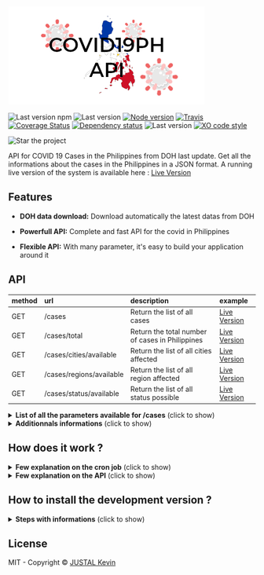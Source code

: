 ![Alt text](imgs/covid19PH-api.jpg?raw=true "PORTFOLIO-PORTFOLIO")

![Last version npm](https://img.shields.io/npm/v/@justalk/covid19ph-api.svg?style=flat-square)
![Last version](https://img.shields.io/github/v/tag/justalk/covid19ph-api.svg?style=flat-square)
[![Node version](https://img.shields.io/node/v/@justalk/covid19ph-api.svg?style=flat-square)](https://www.npmjs.com/package/@justalk/covid19ph-api)
[![Travis](https://img.shields.io/travis/com/justalk/covid19ph-api.svg?style=flat-square)](https://travis-ci.com/github/JustalK/covid19ph-api)
[![Coverage Status](https://coveralls.io/repos/github/JustalK/COVID19PH-API/badge.svg?branch=master&style=flat-square)](https://coveralls.io/github/JustalK/covid19ph-api?branch=master)
[![Dependency status](http://img.shields.io/david/justalk/covid19ph-api.svg?style=flat-square)](https://david-dm.org/justalk/covid19ph-api.svg)
![Last version](https://img.shields.io/github/license/justalk/covid19ph-api.svg?style=flat-square)
[![XO code style](https://img.shields.io/badge/code_style-XO-5ed9c7.svg?style=flat-square)](https://github.com/xojs/xo)

![Star the project](https://img.shields.io/github/stars/justalk/covid19ph-api?style=social)

API for COVID 19 Cases in the Philippines from DOH last update. Get all the informations about the cases in the Philippines in a JSON format. A running live version of the system is available here : [Live Version](http://13.250.29.32:5000/cases)

## Features

- **DOH data download:** Download automatically the latest datas from DOH

- **Powerfull API:** Complete and fast API for the covid in Philippines

- **Flexible API:** With many parameter, it's easy to build your application around it

## API

| method | url | description | example |
| :--- | :---- | :---------- | :------ |
| GET | /cases | Return the list of all cases | [Live Version](http://13.250.29.32:5000/cases) |
| GET | /cases/total | Return the total number of cases in Philippines | [Live Version](http://13.250.29.32:5000/cases/total) |
| GET | /cases/cities/available | Return the list of all cities affected | [Live Version](http://13.250.29.32:5000/cases/cities/available) |
| GET | /cases/regions/available | Return the list of all region affected | [Live Version](http://13.250.29.32:5000/cases/regions/available) |
| GET | /cases/status/available | Return the list of all status possible | [Live Version](http://13.250.29.32:5000/cases/status/available) |

<details>
  <summary><b>List of all the parameters available for /cases</b> (click to show)</summary>

The parameter are query parameter. They can be chain as the example under :

```
http://13.250.29.32:5000/cases?limit=1&age_lower=20&status=RECOVERED
```

| params | type | description | example |
| :--- | :---- | :---------- | :------ |
| limit | number | the limit of the result | [Live Version](http://13.250.29.32:5000/cases?limit=1) |
| skip | number | skip a number of result | [Live Version](http://13.250.29.32:5000/cases?skip=100) |
| sort_key | number | the key use for sorting the result (can only work if sort_order is also defined) | [Live Version](http://13.250.29.32:5000/cases?sort_key=age&sort_order=1) |
| sort_order | number | the order of the result : 1 for ascending or -1 for descending (can only work if sort_key is also defined) | [Live Version](http://13.250.29.32:5000/cases?sort_key=age&sort_order=1) |
| age | number | the exact age of the cases | [Live Version](http://13.250.29.32:5000/cases?age=20) |
| age_upper | number | Upper limit for age | [Live Version](http://13.250.29.32:5000/cases?age_upper=30) |
| age_lower | number | Lower limit for age | [Live Version](http://13.250.29.32:5000/cases?age_lower=15) |
| sex | string | All the cases with a certain sex : 'M' or 'F' | [Live Version](http://13.250.29.32:5000/cases?sex=F) |
| pregnant | boolean | All the cases pregnant : true or false | [Live Version](http://13.250.29.32:5000/cases?pregnant=true) |
| quarantined | boolean | All the cases quarantined : true or false | [Live Version](http://13.250.29.32:5000/cases?quarantined=true) |
| status | string | All the cases with the same status : [List of status available](http://13.250.29.32:5000/cases/status/available) | [Live Version](http://13.250.29.32:5000/status=died) |
| city | string | All the cases in the same city : [List of city available](http://13.250.29.32:5000/cases/cities/available) | [Live Version](http://13.250.29.32:5000/cases?city=basista) |
| region | string | All the cases in the same region : [List of region available](http://13.250.29.32:5000/cases/regions/available) | [Live Version](http://13.250.29.32:5000/cases?region=caraga) |
| date_start_case | date (format: MM/DD/YYYY) | All the cases started at an exact date | [Live Version](http://13.250.29.32:5000/cases?date_start_case=05/06/2020) |
| date_start_case_before | date (format: MM/DD/YYYY) | All the cases started before an exact date | [Live Version](http://13.250.29.32:5000/cases?date_start_case_after=05/06/2020) |
| date_start_case_after | date (format: MM/DD/YYYY) | All the cases started after an exact date | [Live Version](http://13.250.29.32:5000/cases?date_start_case_before=05/06/2020) |
| date_result_release | date (format: MM/DD/YYYY) | All the cases with the result released at an exact date | [Live Version](http://13.250.29.32:5000/cases?date_result_release=08/26/2020) |
| date_result_release_before | date (format: MM/DD/YYYY) | All the cases with the result released before an exact date | [Live Version](http://13.250.29.32:5000/cases?date_result_release_before=08/26/2020) |
| date_result_release_after | date (format: MM/DD/YYYY) | All the cases with the result released after an exact date | [Live Version](http://13.250.29.32:5000/cases?date_result_release_after=08/26/2020) |
| date_result_positive | date (format: MM/DD/YYYY) | All the cases with a positive result at an exact date | [Live Version](http://13.250.29.32:5000/cases?date_result_positive=08/26/2020) |
| date_result_positive_before | date (format: MM/DD/YYYY) | All the cases with a positive result before an exact date | [Live Version](http://13.250.29.32:5000/cases?date_result_positive_before=08/26/2020) |
| date_result_positive_after | date (format: MM/DD/YYYY) | All the cases with a positive result after an exact date | [Live Version](http://13.250.29.32:5000/cases?date_result_positive_after=08/26/2020) |
| date_recover | date (format: MM/DD/YYYY) | All the cases who recover at an exact date | [Live Version](http://13.250.29.32:5000/cases?date_recover=08/26/2020) |
| date_recover_before | date (format: MM/DD/YYYY) | All the cases who recover before an exact date | [Live Version](http://13.250.29.32:5000/cases?date_recover_before=08/26/2020) |
| date_recover_after | date (format: MM/DD/YYYY) | All the cases who recover after an exact date | [Live Version](http://13.250.29.32:5000/cases?date_recover_after=08/26/2020) |
| date_died | date (format: MM/DD/YYYY) | All the cases who died at an exact date | [Live Version](http://13.250.29.32:5000/cases?date_died=08/26/2020) |
| date_died_before | date (format: MM/DD/YYYY) | All the cases who died before an exact date | [Live Version](http://13.250.29.32:5000/cases?date_died_before=08/26/2020) |
| date_died_after | date (format: MM/DD/YYYY) | All the cases who recover after an exact date | [Live Version](http://13.250.29.32:5000/cases?date_died_after=08/26/2020) |

</details>
<details>
  <summary><b>Additionnals informations</b> (click to show)</summary>

* The live version has a limit of 1000 cases showing by default. The limit can be change to higher value by setting the value parameter.
* The sort_key and sort_order has to be use together for working.
* The parameters can be mixed together for mixing your particular query.
* The datas are updated every week.
* Some datas fields can be empty because the datas from DOH are let with empty field.

</details>

## How does it work ?

<details>
  <summary><b>Few explanation on the cron job</b> (click to show)</summary>

The cron has been set in the crontab with this setting :

```
crontab -e
0 0 * * * curl http://0.0.0.0:5000/cron/cases
```

1. Download the notice PDF from DOH : http://bit.ly/DataDropPH
2. Parse the file for finding the link of the google drive where the datas are uploaded
3. Download the csv file with the data
4. Fill up the database used by the API

</details>
<details>
  <summary><b>Few explanation on the API</b> (click to show)</summary>

1. The api first check what is the parameter send and if it's a valid parameter (libs)
2. The api then build the filter that gonna be use by mongodb (services)
3. The api then return the result (dbs)

</details>

## How to install the development version ?

<details>
  <summary><b>Steps with informations</b> (click to show)</summary>

1. Cloning the repository

```bash
git cloning https://github.com/JustalK/COVID19PH-API.git
```

2. Install all the dependencies

```bash
npm install
```

3. Create an environnement file and fill up the information missing depending of your system

```json
NODE_ENV=production

API_NAME=COVID19-PH
HOST=localhost
PORT=5000

CASES_LIMIT_GETTER=1000

DB_NAME=
DB_URI_DATA=
DB_URI_LOG=
DB_USER_DATA=
DB_PASS_DATA=
DB_HOST_LOG=
DB_PORT_LOG=
DB_NAME_LOG=
DB_USER_LOG=
DB_PASS_LOG=
```

- **NODE_ENV:** The type of the environnement file
- **API_NAME:** The name of the API
- **HOST:** The host of the API
- **PORT:** The port of the API
- **CASES_LIMIT_GETTER:** The limit of cases that can be fetch without params
- **DB_NAME:** The name of the database
- **DB_URI_DATA:** The url of the database
- **DB_URI_LOG:** The url of the log of the database
- **DB_USER_DATA:** The user of the database
- **DB_PASS_DATA:** The pass of the database

4. Create a google credential secret file form the developer file :

```
{
  "type": "service_account",
  "project_id": "",
  "private_key_id": "",
  "private_key": "",
  "client_email": "",
  "client_id": "",
  "auth_uri": "https://accounts.google.com/o/oauth2/auth",
  "token_uri": "https://oauth2.googleapis.com/token",
  "auth_provider_x509_cert_url": "https://www.googleapis.com/oauth2/v1/certs",
  "client_x509_cert_url": ""
}
```

For not sending the key to everyone, I am using the secrethub, so the file is not present inside the repository.

5. Activate on the google console the google drive API

</details>

## License

MIT - Copyright &copy; [JUSTAL Kevin](https://teamkd.online/)
